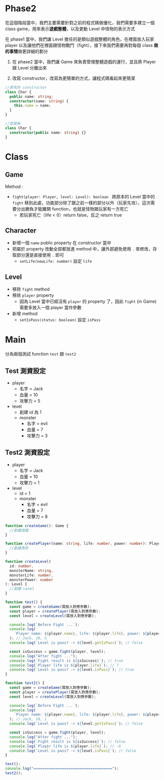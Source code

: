 # Phase2

在這個階段當中，我們主要需要針對之前的程式碼做優化，我們需要多建立一個 class game，用來表示**遊戲整體**，以及更動 Level 中怪物的表示方式

在 phase1 當中，我們讓 Level 擔任的是類似遊戲整體的角色，在裡面放入玩家 player 以及讓他們在裡面跟怪物戰鬥（fight），接下來我們需要再對每個 class **做的事情**做更詳細的劃分

1. 在 phase2 當中，我們讓 Game 來負責管理整體遊戲的運行，並且將 Player 跟 Level 分離出來

2. 改寫 constructor，改寫為更簡單的方式，讓程式碼看起來更簡潔

```ts
//原先的 constructor
class Char {
  public name: string;
  constructor(name: string) {
    this.name = name;
  }
}

//改寫後
class Char {
  constructor(public name: string) {}
}
```

# Class

## Game

Method :

- `fight(player: Player, level: Level): boolean ` 將原本的 Level 當中的 `fight` 移到此處，功能部分除了跟之前一樣的部分以外（玩家先攻），這次需要分出勝負才能離開 function，也就是怪物跟玩家有一方死亡
  - 若玩家死亡（life < 0）return false，反之 return true

## Character

- 新增一個 `name` public property 在 constructor 當中
- 把屬於 property 改動全部都放進 method 中，讓外部避免使用 `.` 來修改，存取部分還是直接使用 `.` 即可
  - `setLife(newLife: number)` 設定 `life`

## Level

- 移除 `fight` method
- 移除 `player` property
  - 因為 Level 當中已經沒有 `player` 的 property 了，因此 `fight` (in Game) 需要多放入一個 player 當作參數
- 新增 method
  - `setIsPass(status: boolean)` 設定 `isPass`

# Main

分為兩個測試 function `test` 跟 `test2`

## Test 測資設定

- player
  - 名字 = Jack
  - 血量 = 10
  - 攻擊力 = 5
- level
  - 創建 id 為 1
  - monster
    - 名字 = evil
    - 血量 = 7
    - 攻擊力 = 3

## Test2 測資設定

- player
  - 名字 = Jack
  - 血量 = 10
  - 攻擊力 = 1
- level
  - id = 1
  - monster
    - 名字 = evil
    - 血量 = 7
    - 攻擊力 = 8

```ts
function createGame(): Game {
  //創建遊戲
}

function createPlayer(name: string, life: number, power: number): Player {
  //創建角色
}

function createLevel(
  id: number,
  monsterName: string,
  monsterLife: number,
  monsterPower: number
): Level {
  //創建 Level
}

function test() {
  const game = createGame(需放入對應參數);
  const player = createPlayer(需放入對應參數);
  const level = createLevel(需放入對應參數);

  console.log(`Before Fight ...`);
  console.log(
    `Player name: ${player.name}, life: ${player.life}, power: ${player.power}`
  ); // Jack, 10, 5
  console.log(`Level is pass? -> ${level.getIsPass}`); // false

  const isSuccess = game.fight(player, level);
  console.log("After fight ...");
  console.log(`Fight result is ${isSuccess}`); // true
  console.log(`Player life is ${player.life}`); // 7
  console.log(`Level is pass? -> ${level.isPass}`); // true
}

function test2() {
  const game = createGame(需放入對應參數);
  const player = createPlayer(需放入對應參數);
  const level = createLevel(需放入對應參數);

  console.log(`Before Fight ...`);
  console.log(
    `Player name: ${player.name}, life: ${player.life}, power: ${player.power}`
  ); // Jack, 10, 1
  console.log(`Level is pass? -> ${level.getIsPass}`); // false

  const isSuccess = game.fight(player, level);
  console.log("After fight ...");
  console.log(`Fight result is ${isSuccess}`); // false
  console.log(`Player life is ${player.life}`); // -6
  console.log(`Level is pass? -> ${level.isPass}`); // false
}

test();
console.log("====================================");
test2();
```
